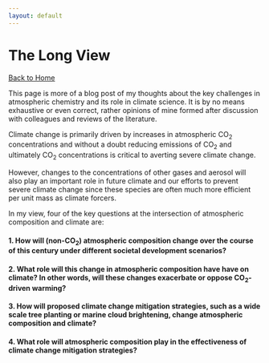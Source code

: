```yaml
---
layout: default
---
```


# The Long View

[Back to Home](./)

This page is more of a blog post of my thoughts about the key challenges in atmospheric chemistry and its role in climate science. It is by no means exhaustive or even correct, rather opinions of mine formed after discussion with colleagues and reviews of the literature.

Climate change is primarily driven by increases in atmospheric CO<sub>2</sub> concentrations and without a doubt reducing emissions of CO<sub>2</sub> and ultimately CO<sub>2</sub> concentrations is critical to averting severe climate change. 

However, changes to the concentrations of other gases and aerosol will also play an important role in future climate and our efforts to prevent severe climate change since these species are often much more efficient per unit mass as climate forcers. 

In my view, four of the key questions at the intersection of atmospheric composition and climate are: 

#### 1. How will (non-CO<sub>2</sub>) atmospheric composition change over the course of this century under different societal development scenarios?  



#### 2. What role will this change in atmospheric composition have have on climate? In other words, will these changes exacerbate or oppose CO<sub>2</sub>-driven warming?   



#### 3. How will proposed climate change mitigation strategies, such as a wide scale tree planting or marine cloud brightening, change atmospheric composition and climate? 



#### 4. What role will atmospheric composition play in the effectiveness of climate change mitigation strategies?




